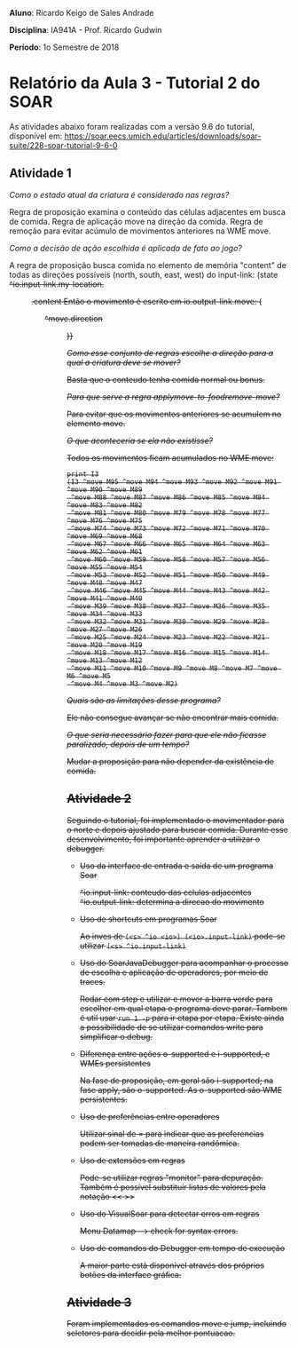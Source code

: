 **Aluno**: Ricardo Keigo de Sales Andrade

**Disciplina**: IA941A - Prof. Ricardo Gudwin

**Período**: 1o Semestre de 2018

# Relatório da Aula 3 - Tutorial 2 do SOAR

As atividades abaixo foram realizadas com a versão 9.6 do tutorial, disponível em:
https://soar.eecs.umich.edu/articles/downloads/soar-suite/228-soar-tutorial-9-6-0

## Atividade 1

_Como o estado atual da criatura é considerado nas regras?_

Regra de proposição examina o conteúdo das células adjacentes em busca de comida.
Regra de aplicação move na direção da comida.
Regra de remoção para evitar acúmulo de movimentos anteriores na WME move.

_Como a decisão de ação escolhida é aplicada de fato ao jogo?_

A regra de proposição busca comida no elemento de memória "content"
de todas as direções possíveis (north, south, east, west) do input-link:
   (state <s> ^io.input-link.my-location.<dir>.content 
Então o movimento é escrito em io.output-link.move:
   (<ol> ^move.direction <dir>)}

_Como esse conjunto de regras escolhe a direção para a qual a criatura deve se mover?_

Basta que o conteudo tenha comida normal ou bonus.

_Para que serve a regra apply*move-to-food*remove-move?_

Para evitar que os movimentos anteriores se acumulem no elemento move.

_O que aconteceria se ela não existisse?_

Todos os movimentos ficam acumulados no WME move:

```
print I3
(I3 ^move M95 ^move M94 ^move M93 ^move M92 ^move M91 ^move M90 ^move M89
 ^move M88 ^move M87 ^move M86 ^move M85 ^move M84 ^move M83 ^move M82
 ^move M81 ^move M80 ^move M79 ^move M78 ^move M77 ^move M76 ^move M75
 ^move M74 ^move M73 ^move M72 ^move M71 ^move M70 ^move M69 ^move M68
 ^move M67 ^move M66 ^move M65 ^move M64 ^move M63 ^move M62 ^move M61
 ^move M60 ^move M59 ^move M58 ^move M57 ^move M56 ^move M55 ^move M54
 ^move M53 ^move M52 ^move M51 ^move M50 ^move M49 ^move M48 ^move M47
 ^move M46 ^move M45 ^move M44 ^move M43 ^move M42 ^move M41 ^move M40
 ^move M39 ^move M38 ^move M37 ^move M36 ^move M35 ^move M34 ^move M33
 ^move M32 ^move M31 ^move M30 ^move M29 ^move M28 ^move M27 ^move M26
 ^move M25 ^move M24 ^move M23 ^move M22 ^move M21 ^move M20 ^move M19
 ^move M18 ^move M17 ^move M16 ^move M15 ^move M14 ^move M13 ^move M12
 ^move M11 ^move M10 ^move M9 ^move M8 ^move M7 ^move M6 ^move M5
 ^move M4 ^move M3 ^move M2)
```

_Quais são as limitações desse programa?_

Ele não consegue avançar se não encontrar mais comida.

_O que seria necessário fazer para que ele não ficasse paralizado, depois de um tempo?_

Mudar a proposição para não depender da existência de comida.

## Atividade 2

Seguindo o tutorial, foi implementado o movimentador para o norte e depois ajustado para buscar comida.
Durante esse desenvolvimento, foi importante aprender a utilizar o debugger.

* Uso da interface de entrada e saída de um programa Soar

	^io.input-link: conteudo das celulas adjacentes
	^io.output-link: determina a direcao do movimento

* Uso de shortcuts em programas Soar
	
	Ao inves de `(<s> ^io <io>) (<io>.input-link)` pode-se utilizar `(<s> ^io.input-link)`

* Uso do SoarJavaDebugger para acompanhar o processo de escolha e aplicação de operadores, por meio de traces.

	Rodar com step e utilizar e mover a barra verde para escolher em qual etapa o programa deve parar.
	Tambem é util usar `run 1 -p` para ir etapa por etapa.
	Existe ainda a possibilidade de se utilizar comandos write para simplificar o debug.
	
* Diferença entre ações o-supported e i-supported, e WMEs persistentes

	Na fase de proposição, em geral são i-supported; na fase apply, são o-supported. As o-supported são WME persistentes.

* Uso de preferências entre operadores

	Utilizar sinal de = para indicar que as preferencias podem ser tomadas de maneira randômica.

* Uso de extensões em regras

	Pode-se utilizar regras "monitor" para depuração.
	Também é possível substituir listas de valores pela notação << >>

* Uso do VisualSoar para detectar erros em regras

	Menu Datamap --> check for syntax errors.

* Uso de comandos do Debugger em tempo de execução

	A maior parte está disponível através dos próprios botões da interface gráfica.

## Atividade 3

Foram implementados os comandos move e jump, incluindo seletores para decidir pela melhor pontuacao.


